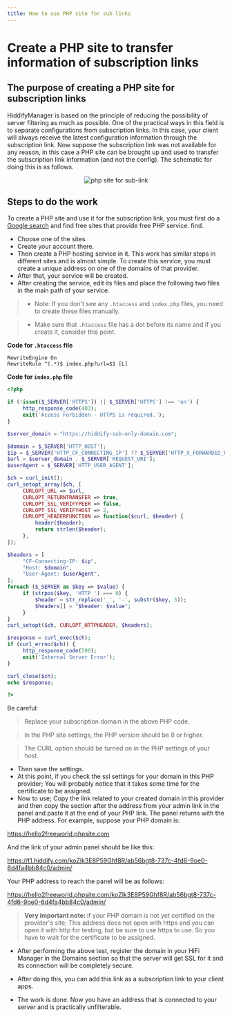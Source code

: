 ```yaml
---
title: How to use PHP site for sub links
---
```


# Create a PHP site to transfer information of subscription links

## The purpose of creating a PHP site for subscription links
HiddifyManager is based on the principle of reducing the possibility of server filtering as much as possible. One of the practical ways in this field is to separate configurations from subscription links. In this case, your client will always receive the latest configuration information through the subscription link. Now suppose the subscription link was not available for any reason, in this case a PHP site can be brought up and used to transfer the subscription link information (and not the config). The schematic for doing this is as follows.

<div align=center markdown=1>
  
![php site for sub-link](https://github.com/hiddify/hiddify.com/assets/125398461/88db7524-3ccf-40ca-b6f2-ffc351bedf80)
</div>

## Steps to do the work
To create a PHP site and use it for the subscription link, you must first do a [Google search](https://www.google.com/search?q=free+php+hosting) and find free sites that provide free PHP service. find.

- Choose one of the sites.
- Create your account there.
- Then create a PHP hosting service in it. This work has similar steps in different sites and is almost simple. To create this service, you must create a unique address on one of the domains of that provider.
- After that, your service will be created.
- After creating the service, edit its files and place the following two files in the main path of your service.

> - Note: If you don't see any `.htaccess` and `index.php` files, you need to create these files manually.

> - Make sure that `.htaccess` file has a dot before its name and if you create it, consider this point.

**Code for `.htaccess` file**

```
RewriteEngine On
RewriteRule ^(.*)$ index.php?url=$1 [L]
```

**Code for `index.php` file**

```php
<?php

if (!isset($_SERVER['HTTPS']) || $_SERVER['HTTPS'] !== 'on') {
     http_response_code(403);
     exit('Access Forbidden - HTTPS is required.');
}

$server_domain = "https://hiddify-sub-only-domain.com";

$domain = $_SERVER['HTTP_HOST'];
$ip = $_SERVER['HTTP_CF_CONNECTING_IP'] ?? $_SERVER['HTTP_X_FORWARDED_FOR'] ?? $_SERVER['REMOTE_ADDR'];
$url = $server_domain . $_SERVER['REQUEST_URI'];
$userAgent = $_SERVER['HTTP_USER_AGENT'];

$ch = curl_init();
curl_setopt_array($ch, [
     CURLOPT_URL => $url,
     CURLOPT_RETURNTRANSFER => true,
     CURLOPT_SSL_VERIFYPEER => false,
     CURLOPT_SSL_VERIFYHOST => 2,
     CURLOPT_HEADERFUNCTION => function($curl, $header) {
         header($header);
         return strlen($header);
     },
]);

$headers = [
     "CF-Connecting-IP: $ip",
     "Host: $domain",
     "User-Agent: $userAgent",
];
foreach ($_SERVER as $key => $value) {
     if (strpos($key, 'HTTP_') === 0) {
         $header = str_replace('_', '-', substr($key, 5));
         $headers[] = "$header: $value";
     }
}
curl_setopt($ch, CURLOPT_HTTPHEADER, $headers);

$response = curl_exec($ch);
if (curl_errno($ch)) {
     http_response_code(500);
     exit('Internal Server Error');
}

curl_close($ch);
echo $response;

?>

```

Be careful:
> Replace your subscription domain in the above PHP code.

> In the PHP site settings, the PHP version should be 8 or higher.

> The CURL option should be turned on in the PHP settings of your host.


- Then save the settings.
- At this point, if you check the ssl settings for your domain in this PHP provider; You will probably notice that it takes some time for the certificate to be assigned.
- Now to use; Copy the link related to your created domain in this provider and then copy the section after the address from your admin link in the panel and paste it at the end of your PHP link. The panel returns with the PHP address.
For example, suppose your PHP domain is:

https://hello2freeworld.phpsite.com

And the link of your admin panel should be like this:

https://t1.hiddify.com/koZlk3E8P59Ghf8R/ab56bgt8-737c-4fd6-9oe0-6d4fa4bb84c0/admin/

Your PHP address to reach the panel will be as follows:

https://hello2freeworld.phpsite.com/koZlk3E8P59Ghf8R/ab56bgt8-737c-4fd6-9oe0-6d4fa4bb84c0/admin/

> **Very important note:** if your PHP domain is not yet certified on the provider's site; This address does not open with https and you can open it with http for testing, but be sure to use https to use. So you have to wait for the certificate to be assigned.

- After performing the above test, register the domain in your HiFi Manager in the Domains section so that the server will get SSL for it and its connection will be completely secure.

- After doing this, you can add this link as a subscription link to your client apps.
- The work is done. Now you have an address that is connected to your server and is practically unfilterable.
